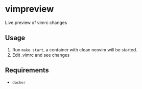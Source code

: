 # vimpreview
Live preview of vimrc changes

## Usage
1. Run `make start`, a container with clean neovim will be started.
2. Edit .vimrc and see changes

## Requirements
- `docker`